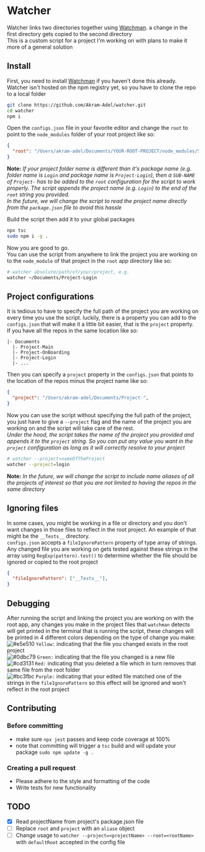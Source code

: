 # Watcher
Watcher links two directories together using [Watchman](https://facebook.github.io/watchman/). a change in the first directory gets copied to the second directory \
This is a custom script for a project I'm working on with plans to make it more of a general solution

## Install
First, you need to install [Watchman](https://facebook.github.io/watchman/docs/install.html) if you haven't done this already. \
Watcher isn't hosted on the npm registry yet, so you have to clone the repo to a local folder
```sh
git clone https://github.com/Akram-Adel/watcher.git
cd watcher
npm i
```

Open the `configs.json` file in your favorite editor and change the `root` to point to the `node_modules` folder of your root project like so:
```json
{
  "root": "/Users/akram-adel/Documents/YOUR-ROOT-PROJECT/node_modules/SUB-NAME-IF-NEEDED",
}
```
**Note:** *If your project folder name is different than it's package name (e.g. folder name is `Login` and package name is `Project-Login`), then a `SUB-NAME` of `Project-` has to be added to the `root` configuration for the script to work properly. The script appends the project name (e.g. `Login`) to the end of the `root` string you provided. \
In the future, we will change the script to read the project name directly from the `package.json` file to avoid this hassle*

Build the script then add it to your global packages
```sh
npx tsc
sudo npm i -g .
```

Now you are good to go. \
You can use the script from anywhere to link the project you are working on to the `node_module` of that project in the `root` app directory like so:
```sh
# watcher absolute/path/of/your/project, e.g.
watcher ~/Documents/Project-Login
```

## Project configurations
It is tedious to have to specify the full path of the project you are working on every time you use the script. luckily, there is a property you can add to the `configs.json` that will make it a little bit easier, that is the `project` property. \
If you have all the repos in the same location like so:
```
|- Documents
  |- Project-Main
  |- Project-OnBoarding
  |- Project-Login
  |- ...
```
Then you can specify a `project` property in the `configs.json` that points to the location of the repos minus the project name like so:
```json
{
  "project": "/Users/akram-adel/Documents/Project-",
}
```
Now you can use the script without specifying the full path of the project, you just have to give a `--project` flag and the name of the project you are working on and the script will take care of the rest. \
*Under the hood, the script takes the name of the project you provided and appends it to the `project` string. So you can put any value you want in the `project` configuration as long as it will correctly resolve to your project*
```sh
# watcher --project=nameOfTheProject
watcher --project=login
```
**Note:** *In the future, we will change the script to include name aliases of all the projects of interest so that you are not limited to having the repos in the same directory*

## Ignoring files
In some cases, you might be working in a file or directory and you don't want changes in those files to reflect in the root project. An example of that might be the `__Tests__` directory. \
`configs.json` accepts a `fileIgnorePattern` property of type array of strings. Any changed file you are working on gets tested against these strings in the array using `RegExp(pattern).test()` to determine whether the file should be ignored or copied to the root project
```json
{
  "fileIgnorePattern": ["__Tests__"],
}
```

## Debugging
After running the script and linking the project you are working on with the root app, any changes you make in the project files that `watchman` detects will get printed in the terminal that is running the script, these changes will be printed in 4 different colors depending on the type of change you make: \
![#e5e510](https://via.placeholder.com/15/e5e510/000000?text=+) `Yellow:` indicating that the file you changed exists in the root project \
![#0dbc79](https://via.placeholder.com/15/0dbc79/000000?text=+) `Green:` indicating that the file you changed is a new file \
![#cd3131](https://via.placeholder.com/15/cd3131/000000?text=+) `Red:` indicating that you deleted a file which in turn removes that same file from the root folder \
![#bc3fbc](https://via.placeholder.com/15/bc3fbc/000000?text=+) `Purple:` indicating that your edited file matched one of the strings in the `fileIgnorePattern` so this effect will be ignored and won't reflect in the root project

## Contributing
### Before committing
- make sure `npx jest` passes and keep code coverage at 100%
- note that committing will trigger a `tsc` build and will update your package `sudo npm update -g .`
### Creating a pull request
- Please adhere to the style and formatting of the code
- Write tests for new functionality

## TODO
- [x] Read projectName from project's package.json file
- [ ] Replace `root` and `project` with an `aliase` object
- [ ] Change usage to `watcher --project=<projectName> --root=<rootName>` with `defaultRoot` accepted in the config file